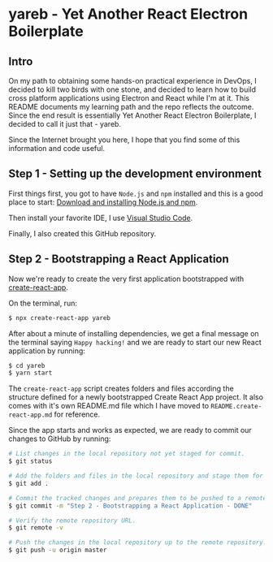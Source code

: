 # yareb - Yet Another React Electron Boilerplate

## Intro

On my path to obtaining some hands-on practical experience in DevOps, I decided to kill two birds with one stone, and decided to learn how to build cross platform applications using Electron and React while I'm at it. This README documents my learning path and the repo reflects the outcome. Since the end result is essentially Yet Another React Electron Boilerplate, I decided to call it just that - yareb. 

Since the Internet brought you here, I hope that you find some of this information and code useful.

## Step 1 - Setting up the development environment

First things first, you got to have `Node.js` and `npm` installed and this is a good place to start: [Download and installing Node.js and npm](https://docs.npmjs.com/downloading-and-installing-node-js-and-npm).

Then install your favorite IDE, I use [Visual Studio Code](https://code.visualstudio.com/).

Finally, I also created this GitHub repository.

## Step 2 - Bootstrapping a React Application

Now we're ready to create the very first application bootstrapped with [create-react-app](https://github.com/facebook/create-react-app).

On the terminal, run:

```bash
$ npx create-react-app yareb
```


After about a minute of installing dependencies, we get a final message on the terminal saying `Happy hacking!` and we are ready to start our new React application by running:

```bash
$ cd yareb
$ yarn start
```

The `create-react-app` script creates folders and files according the structure defined for a newly bootstrapped Create React App project. It also comes with it's own README.md file which I have moved to `README.create-react-app.md` for reference.

Since the app starts and works as expected, we are ready to commit our changes to GitHub by running:

```bash
# List changes in the local repository not yet staged for commit.
$ git status

# Add the folders and files in the local repository and stage them for commit.
$ git add .

# Commit the tracked changes and prepares them to be pushed to a remote repository.
$ git commit -m "Step 2 - Bootstrapping a React Application - DONE"

# Verify the remote repository URL.
$ git remote -v

# Push the changes in the local repository up to the remote repository.
$ git push -u origin master
```




